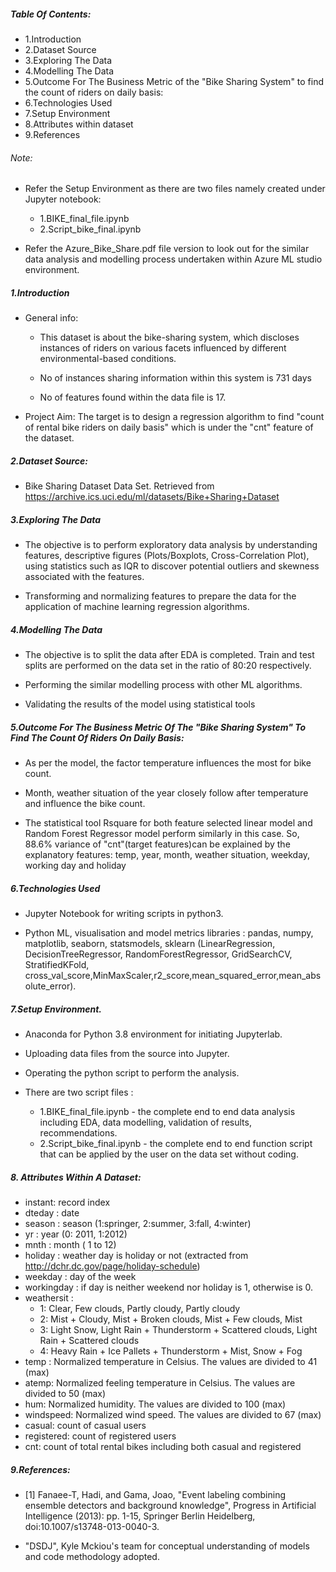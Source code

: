 ##### Table Of Contents:

* 1.Introduction
* 2.Dataset Source
* 3.Exploring The Data
* 4.Modelling The Data
* 5.Outcome For The Business Metric of the "Bike Sharing System" to find the  count of riders on daily basis:
* 6.Technologies Used
* 7.Setup Environment
* 8.Attributes within dataset
* 9.References


###### Note: 
* Refer the Setup Environment as there are two files namely created under Jupyter notebook: 
    * 1.BIKE_final_file.ipynb
    * 2.Script_bike_final.ipynb

* Refer the Azure_Bike_Share.pdf file version to look out for the similar data analysis and modelling process undertaken within Azure ML studio environment.

##### 1.Introduction

* General info: 

    * This dataset is about the bike-sharing system, which discloses instances of riders on various facets influenced by different environmental-based conditions.

    * No of instances sharing information within this system is 731 days

    * No of features found within the data file is 17.

* Project Aim: The target is to design a regression algorithm to find "count of rental bike riders on daily basis" which is under the "cnt" feature of the dataset.

##### 2.Dataset Source:

* Bike Sharing Dataset Data Set. Retrieved from https://archive.ics.uci.edu/ml/datasets/Bike+Sharing+Dataset

##### 3.Exploring The Data

* The objective is to perform exploratory data analysis by understanding features, descriptive figures (Plots/Boxplots, Cross-Correlation Plot), using statistics such as IQR to discover potential outliers and skewness associated with the features.

* Transforming and normalizing features to prepare the data for the application of machine learning regression algorithms.

##### 4.Modelling The Data

* The objective is to split the data after EDA is completed. Train and test splits are performed on the data set in the ratio of 80:20 respectively.

* Performing the similar modelling process with other ML algorithms.

* Validating the results of the model using statistical tools 

##### 5.Outcome For The Business Metric Of The "Bike Sharing System" To Find The  Count Of Riders On Daily Basis:

* As per the model, the factor temperature influences the most for bike count.

* Month, weather situation of the year closely follow after temperature and influence the bike count.

* The statistical tool Rsquare for both feature selected linear model and Random Forest Regressor model perform similarly in this case. So, 88.6% variance of  "cnt"(target features)can be explained by the explanatory features: temp, year, month, weather situation, weekday, working day and holiday

##### 6.Technologies Used

* Jupyter Notebook for writing scripts in python3.

* Python ML, visualisation and model metrics libraries : pandas, numpy, matplotlib, seaborn, statsmodels, sklearn (LinearRegression, DecisionTreeRegressor, RandomForestRegressor, GridSearchCV, StratifiedKFold, cross_val_score,MinMaxScaler,r2_score,mean_squared_error,mean_absolute_error).


##### 7.Setup Environment.

* Anaconda for Python 3.8 environment for initiating Jupyterlab.

* Uploading data files from the source into Jupyter.

* Operating the python script to perform the analysis.

* There are two script files : 

    * 1.BIKE_final_file.ipynb - the complete end to end data analysis including EDA, data modelling, validation of results, recommendations.
    * 2.Script_bike_final.ipynb - the complete end to end function script that can be applied by the user on the data set without coding.


##### 8. Attributes Within A Dataset:

* instant: record index
* dteday : date
* season : season (1:springer, 2:summer, 3:fall, 4:winter)
* yr : year (0: 2011, 1:2012)
* mnth : month ( 1 to 12)
* holiday : weather day is holiday or not (extracted from http://dchr.dc.gov/page/holiday-schedule)
* weekday : day of the week
* workingday : if day is neither weekend nor holiday is 1, otherwise is 0.
* weathersit : 
	* 1: Clear, Few clouds, Partly cloudy, Partly cloudy
	* 2: Mist + Cloudy, Mist + Broken clouds, Mist + Few clouds, Mist
	* 3: Light Snow, Light Rain + Thunderstorm + Scattered clouds, Light Rain + Scattered clouds
	* 4: Heavy Rain + Ice Pallets + Thunderstorm + Mist, Snow + Fog
* temp : Normalized temperature in Celsius. The values are divided to 41 (max)
* atemp: Normalized feeling temperature in Celsius. The values are divided to 50 (max)
* hum: Normalized humidity. The values are divided to 100 (max)
* windspeed: Normalized wind speed. The values are divided to 67 (max)
* casual: count of casual users
* registered: count of registered users
* cnt: count of total rental bikes including both casual and registered


##### 9.References:

* [1] Fanaee-T, Hadi, and Gama, Joao, "Event labeling combining ensemble detectors and background knowledge", Progress in Artificial Intelligence (2013): pp. 1-15, Springer Berlin Heidelberg, doi:10.1007/s13748-013-0040-3.

* "DSDJ", Kyle Mckiou's team for conceptual understanding of models and code methodology adopted.
